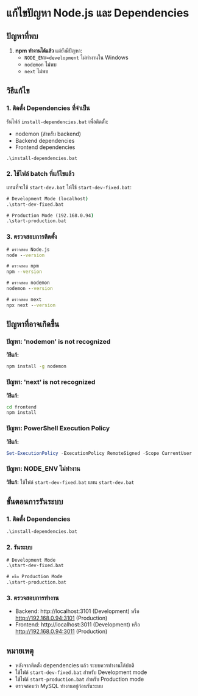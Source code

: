 # แก้ไขปัญหา Node.js และ Dependencies

## ปัญหาที่พบ
1. **npm ทำงานได้แล้ว** แต่ยังมีปัญหา:
   - `NODE_ENV=development` ไม่ทำงานใน Windows
   - `nodemon` ไม่พบ
   - `next` ไม่พบ

## วิธีแก้ไข

### 1. ติดตั้ง Dependencies ที่จำเป็น

รันไฟล์ `install-dependencies.bat` เพื่อติดตั้ง:
- nodemon (สำหรับ backend)
- Backend dependencies
- Frontend dependencies

```cmd
.\install-dependencies.bat
```

### 2. ใช้ไฟล์ batch ที่แก้ไขแล้ว

แทนที่จะใช้ `start-dev.bat` ให้ใช้ `start-dev-fixed.bat`:

```cmd
# Development Mode (localhost)
.\start-dev-fixed.bat

# Production Mode (192.168.0.94)
.\start-production.bat
```

### 3. ตรวจสอบการติดตั้ง

```cmd
# ตรวจสอบ Node.js
node --version

# ตรวจสอบ npm
npm --version

# ตรวจสอบ nodemon
nodemon --version

# ตรวจสอบ next
npx next --version
```

## ปัญหาที่อาจเกิดขึ้น

### ปัญหา: 'nodemon' is not recognized
**วิธีแก้:**
```cmd
npm install -g nodemon
```

### ปัญหา: 'next' is not recognized
**วิธีแก้:**
```cmd
cd frontend
npm install
```

### ปัญหา: PowerShell Execution Policy
**วิธีแก้:**
```powershell
Set-ExecutionPolicy -ExecutionPolicy RemoteSigned -Scope CurrentUser
```

### ปัญหา: NODE_ENV ไม่ทำงาน
**วิธีแก้:**
ใช้ไฟล์ `start-dev-fixed.bat` แทน `start-dev.bat`

## ขั้นตอนการรันระบบ

### 1. ติดตั้ง Dependencies
```cmd
.\install-dependencies.bat
```

### 2. รันระบบ
```cmd
# Development Mode
.\start-dev-fixed.bat

# หรือ Production Mode
.\start-production.bat
```

### 3. ตรวจสอบการทำงาน
- Backend: http://localhost:3101 (Development) หรือ http://192.168.0.94:3101 (Production)
- Frontend: http://localhost:3011 (Development) หรือ http://192.168.0.94:3011 (Production)

## หมายเหตุ

- หลังจากติดตั้ง dependencies แล้ว ระบบควรทำงานได้ปกติ
- ใช้ไฟล์ `start-dev-fixed.bat` สำหรับ Development mode
- ใช้ไฟล์ `start-production.bat` สำหรับ Production mode
- ตรวจสอบว่า MySQL ทำงานอยู่ก่อนรันระบบ 